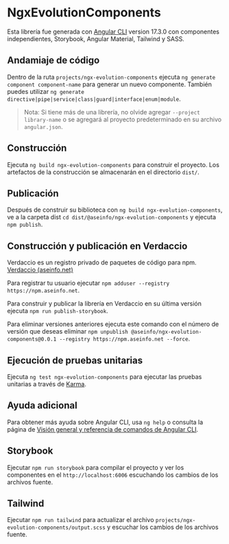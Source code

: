# NgxEvolutionComponents

Esta librería fue generada con [Angular CLI](https://github.com/angular/angular-cli) version 17.3.0 con componentes independientes, Storybook, Angular Material, Tailwind y SASS.

## Andamiaje de código

Dentro de la ruta `projects/ngx-evolution-components` ejecuta `ng generate component component-name` para generar un nuevo componente. También puedes utilizar `ng generate directive|pipe|service|class|guard|interface|enum|module`.

> Nota: Si tiene más de una librería, no olvide agregar `--project library-name` o se agregará al proyecto predeterminado en su archivo `angular.json`.

## Construcción

Ejecuta `ng build ngx-evolution-components` para construir el proyecto. Los artefactos de la construcción se almacenarán en el directorio `dist/`.

## Publicación

Después de construir su biblioteca con `ng build ngx-evolution-components`, ve a la carpeta dist `cd dist/@aseinfo/ngx-evolution-components` y ejecuta `npm publish`.

## Construcción y publicación en Verdaccio

Verdaccio es un registro privado de paquetes de código para npm. [Verdaccio (aseinfo.net)](https://npm.aseinfo.net/)

Para registrar tu usuario ejecutar `npm adduser --registry https://npm.aseinfo.net`.

Para construir y publicar la librería en Verdaccio en su última versión ejecuta `npm run publish-storybook`.

Para eliminar versiones anteriores ejecuta este comando con el número de versión que deseas eliminar `npm unpublish @aseinfo/ngx-evolution-components@0.0.1 --registry https://npm.aseinfo.net --force`.

## Ejecución de pruebas unitarias

Ejecuta `ng test ngx-evolution-components` para ejecutar las pruebas unitarias a través de [Karma](https://karma-runner.github.io).

## Ayuda adicional

Para obtener más ayuda sobre Angular CLI, usa `ng help` o consulta la página de [Visión general y referencia de comandos de Angular CLI](https://angular.io/cli).

## Storybook

Ejecutar `npm run storybook` para compilar el proyecto y ver los componentes en el `http://localhost:6006` escuchando los cambios de los archivos fuente.

## Tailwind

Ejecutar `npm run tailwind` para actualizar el archivo `projects/ngx-evolution-components/output.scss` y escuchar los cambios de los archivos fuente.